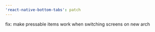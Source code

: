 ```yaml
---
'react-native-bottom-tabs': patch
---
```


fix: make pressable items work when switching screens on new arch
